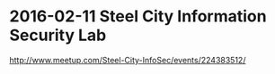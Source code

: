 # 2016-02-11 Steel City Information Security Lab

http://www.meetup.com/Steel-City-InfoSec/events/224383512/

